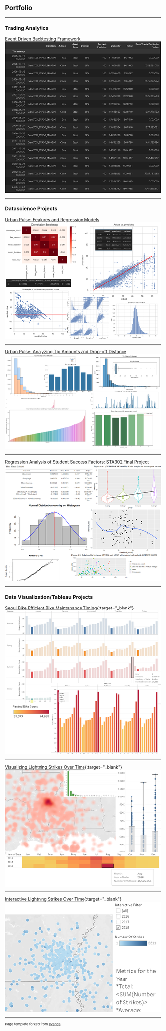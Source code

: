 ## Portfolio

---
### Trading Analytics

[Event Driven Backtesting Framework](/event_driven_backtest/readme_event_driven_backtest.md)
<img src="event_driven_backtest\tco trade logs.PNG?raw=true"/>

---

### Datascience Projects

[Urban Pulse: Features and Regression Models](/project2_4and5)
<img src="images/project 2/cumul.png?raw=true"/>

---
[Urban Pulse: Analyzing Tip Amounts and Drop-off Distance](/course1)
<img src="images/project1/cumul.png?raw=true"/>

---
[Regression Analysis of Student Success Factors: STA302 Final Project](/stats_project)
<img src="images/misc pics/school project.png?raw=true"/>

---

### Data Visualization/Tableau Projects

[Seoul Bike Efficient Bike Maintanance Timing](https://public.tableau.com/views/SeoulBikeEfficientBikeMaintananceTiming/Sheet12?:language=en-US&:display_count=n&:origin=viz_share_link){:target="_blank"}
<img src="images/tableua/bikes.png?raw=true"/>

---
[Visualizing Lightning Strikes Over Time](https://public.tableau.com/views/Long-LatmapsHeatmapsBoxplotsHistograms/Sheet1?:language=en-US&:display_count=n&:origin=viz_share_link){:target="_blank"}
<img src="images/tableua/lightning visuals2.png?raw=true"/>

---
[Interactive Lightning Strikes Over Time](https://public.tableau.com/views/InteractiveLightningStrikesOverTime/Dashboard1?:language=en-US&:display_count=n&:origin=viz_share_link){:target="_blank"}
<img src="images/tableua/lightning.png?raw=true"/>

---
<p style="font-size:11px">Page template forked from <a href="https://github.com/evanca/quick-portfolio">evanca</a></p>
<!-- Remove above link if you don't want to attibute -->
